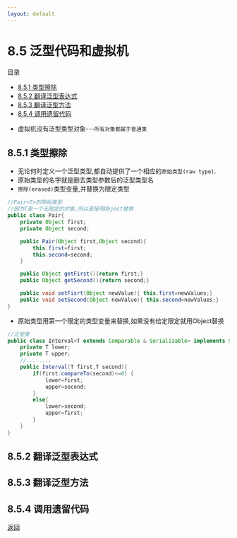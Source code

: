 ```yaml
---
layout: default
---
```


# 8.5 泛型代码和虚拟机

目录
- [8.5.1 类型擦除](#851-类型擦除)
- [8.5.2 翻译泛型表达式](#852-翻译泛型表达式)  
- [8.5.3 翻译泛型方法](#853-翻译泛型方法)  
- [8.5.4 调用遗留代码](#854-调用遗留代码)    

* 虚拟机没有泛型类型对象---`所有对象都属于普通类`  

## 8.5.1 类型擦除  
* 无论何时定义一个泛型类型,都自动提供了一个相应的`原始类型(raw type)`.  
* 原始类型的名字就是删去类型参数后的泛型类型名  
* `擦除(erased)`类型变量,并替换为限定类型

```java
//Pair<T>的原始类型
//因为T是一个无限定的对象,所以直接用Object替换
public class Pair{
    private Object first;
    private Object second;

    public Pair(Object first,Object second){
        this.first=first;
        this.second=second;
    }

    public Object getFirst(){return first;}
    public Object getSecond(){return second;}

    public void setFisrt(Object newValue){ this.first=newValues;}
    public void setSecond(Object newValue){ this.second=newValues;}
}
```
* 原始类型用第一个限定的类型变量来替换,如果没有给定限定就用Object替换  

```java
//泛型类
public class Interval<T extends Comparable & Serializable> implements Serializable{
    private T lower;
    private T upper;
    //........
    public Interval(T first,T second){
        if(first.compareTo(second)<=0) {
            lower=first;
            upper=second;
        }
        else{
            lower=second;
            upper=first;
        }
    }
}

```

## 8.5.2 翻译泛型表达式  
## 8.5.3 翻译泛型方法  
## 8.5.4 调用遗留代码  

[返回](/index.md)